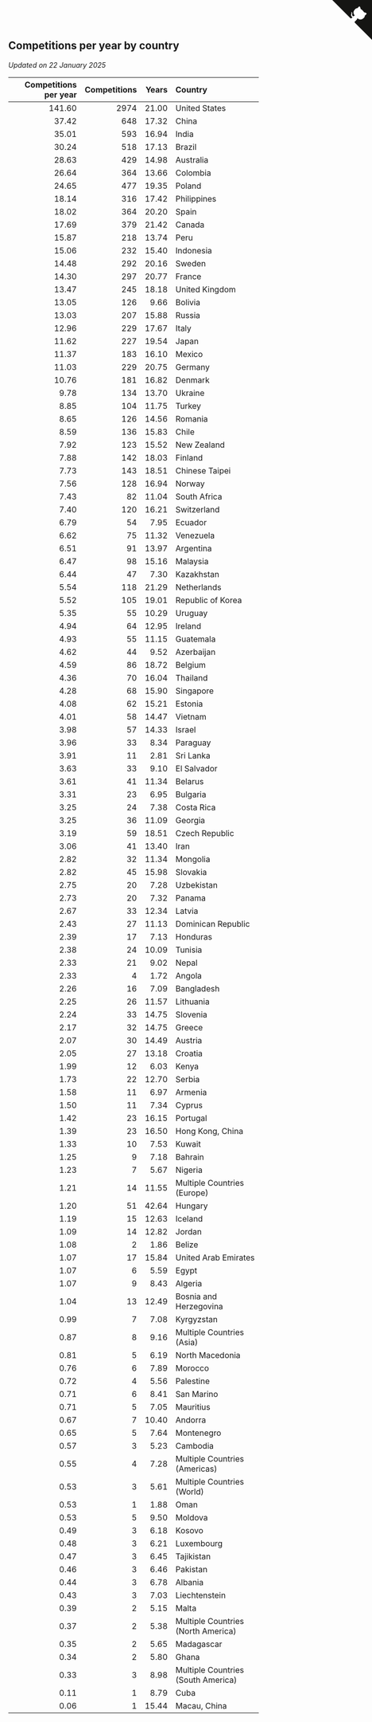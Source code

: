 ## Competitions per year by country

*Updated on 22 January 2025*

| Competitions per year | Competitions | Years | Country |
| ---: | ---: | ---: | :--- |
| 141.60 | 2974 | 21.00 | United States |
| 37.42 | 648 | 17.32 | China |
| 35.01 | 593 | 16.94 | India |
| 30.24 | 518 | 17.13 | Brazil |
| 28.63 | 429 | 14.98 | Australia |
| 26.64 | 364 | 13.66 | Colombia |
| 24.65 | 477 | 19.35 | Poland |
| 18.14 | 316 | 17.42 | Philippines |
| 18.02 | 364 | 20.20 | Spain |
| 17.69 | 379 | 21.42 | Canada |
| 15.87 | 218 | 13.74 | Peru |
| 15.06 | 232 | 15.40 | Indonesia |
| 14.48 | 292 | 20.16 | Sweden |
| 14.30 | 297 | 20.77 | France |
| 13.47 | 245 | 18.18 | United Kingdom |
| 13.05 | 126 | 9.66 | Bolivia |
| 13.03 | 207 | 15.88 | Russia |
| 12.96 | 229 | 17.67 | Italy |
| 11.62 | 227 | 19.54 | Japan |
| 11.37 | 183 | 16.10 | Mexico |
| 11.03 | 229 | 20.75 | Germany |
| 10.76 | 181 | 16.82 | Denmark |
| 9.78 | 134 | 13.70 | Ukraine |
| 8.85 | 104 | 11.75 | Turkey |
| 8.65 | 126 | 14.56 | Romania |
| 8.59 | 136 | 15.83 | Chile |
| 7.92 | 123 | 15.52 | New Zealand |
| 7.88 | 142 | 18.03 | Finland |
| 7.73 | 143 | 18.51 | Chinese Taipei |
| 7.56 | 128 | 16.94 | Norway |
| 7.43 | 82 | 11.04 | South Africa |
| 7.40 | 120 | 16.21 | Switzerland |
| 6.79 | 54 | 7.95 | Ecuador |
| 6.62 | 75 | 11.32 | Venezuela |
| 6.51 | 91 | 13.97 | Argentina |
| 6.47 | 98 | 15.16 | Malaysia |
| 6.44 | 47 | 7.30 | Kazakhstan |
| 5.54 | 118 | 21.29 | Netherlands |
| 5.52 | 105 | 19.01 | Republic of Korea |
| 5.35 | 55 | 10.29 | Uruguay |
| 4.94 | 64 | 12.95 | Ireland |
| 4.93 | 55 | 11.15 | Guatemala |
| 4.62 | 44 | 9.52 | Azerbaijan |
| 4.59 | 86 | 18.72 | Belgium |
| 4.36 | 70 | 16.04 | Thailand |
| 4.28 | 68 | 15.90 | Singapore |
| 4.08 | 62 | 15.21 | Estonia |
| 4.01 | 58 | 14.47 | Vietnam |
| 3.98 | 57 | 14.33 | Israel |
| 3.96 | 33 | 8.34 | Paraguay |
| 3.91 | 11 | 2.81 | Sri Lanka |
| 3.63 | 33 | 9.10 | El Salvador |
| 3.61 | 41 | 11.34 | Belarus |
| 3.31 | 23 | 6.95 | Bulgaria |
| 3.25 | 24 | 7.38 | Costa Rica |
| 3.25 | 36 | 11.09 | Georgia |
| 3.19 | 59 | 18.51 | Czech Republic |
| 3.06 | 41 | 13.40 | Iran |
| 2.82 | 32 | 11.34 | Mongolia |
| 2.82 | 45 | 15.98 | Slovakia |
| 2.75 | 20 | 7.28 | Uzbekistan |
| 2.73 | 20 | 7.32 | Panama |
| 2.67 | 33 | 12.34 | Latvia |
| 2.43 | 27 | 11.13 | Dominican Republic |
| 2.39 | 17 | 7.13 | Honduras |
| 2.38 | 24 | 10.09 | Tunisia |
| 2.33 | 21 | 9.02 | Nepal |
| 2.33 | 4 | 1.72 | Angola |
| 2.26 | 16 | 7.09 | Bangladesh |
| 2.25 | 26 | 11.57 | Lithuania |
| 2.24 | 33 | 14.75 | Slovenia |
| 2.17 | 32 | 14.75 | Greece |
| 2.07 | 30 | 14.49 | Austria |
| 2.05 | 27 | 13.18 | Croatia |
| 1.99 | 12 | 6.03 | Kenya |
| 1.73 | 22 | 12.70 | Serbia |
| 1.58 | 11 | 6.97 | Armenia |
| 1.50 | 11 | 7.34 | Cyprus |
| 1.42 | 23 | 16.15 | Portugal |
| 1.39 | 23 | 16.50 | Hong Kong, China |
| 1.33 | 10 | 7.53 | Kuwait |
| 1.25 | 9 | 7.18 | Bahrain |
| 1.23 | 7 | 5.67 | Nigeria |
| 1.21 | 14 | 11.55 | Multiple Countries (Europe) |
| 1.20 | 51 | 42.64 | Hungary |
| 1.19 | 15 | 12.63 | Iceland |
| 1.09 | 14 | 12.82 | Jordan |
| 1.08 | 2 | 1.86 | Belize |
| 1.07 | 17 | 15.84 | United Arab Emirates |
| 1.07 | 6 | 5.59 | Egypt |
| 1.07 | 9 | 8.43 | Algeria |
| 1.04 | 13 | 12.49 | Bosnia and Herzegovina |
| 0.99 | 7 | 7.08 | Kyrgyzstan |
| 0.87 | 8 | 9.16 | Multiple Countries (Asia) |
| 0.81 | 5 | 6.19 | North Macedonia |
| 0.76 | 6 | 7.89 | Morocco |
| 0.72 | 4 | 5.56 | Palestine |
| 0.71 | 6 | 8.41 | San Marino |
| 0.71 | 5 | 7.05 | Mauritius |
| 0.67 | 7 | 10.40 | Andorra |
| 0.65 | 5 | 7.64 | Montenegro |
| 0.57 | 3 | 5.23 | Cambodia |
| 0.55 | 4 | 7.28 | Multiple Countries (Americas) |
| 0.53 | 3 | 5.61 | Multiple Countries (World) |
| 0.53 | 1 | 1.88 | Oman |
| 0.53 | 5 | 9.50 | Moldova |
| 0.49 | 3 | 6.18 | Kosovo |
| 0.48 | 3 | 6.21 | Luxembourg |
| 0.47 | 3 | 6.45 | Tajikistan |
| 0.46 | 3 | 6.46 | Pakistan |
| 0.44 | 3 | 6.78 | Albania |
| 0.43 | 3 | 7.03 | Liechtenstein |
| 0.39 | 2 | 5.15 | Malta |
| 0.37 | 2 | 5.38 | Multiple Countries (North America) |
| 0.35 | 2 | 5.65 | Madagascar |
| 0.34 | 2 | 5.80 | Ghana |
| 0.33 | 3 | 8.98 | Multiple Countries (South America) |
| 0.11 | 1 | 8.79 | Cuba |
| 0.06 | 1 | 15.44 | Macau, China |


<a href="https://github.com/jonatanklosko/wca_statistics" class="github-corner" aria-label="View source on Github"><svg width="80" height="80" viewBox="0 0 250 250" style="fill:#151513; color:#fff; position: absolute; top: 0; border: 0; right: 0;" aria-hidden="true"><path d="M0,0 L115,115 L130,115 L142,142 L250,250 L250,0 Z"></path><path d="M128.3,109.0 C113.8,99.7 119.0,89.6 119.0,89.6 C122.0,82.7 120.5,78.6 120.5,78.6 C119.2,72.0 123.4,76.3 123.4,76.3 C127.3,80.9 125.5,87.3 125.5,87.3 C122.9,97.6 130.6,101.9 134.4,103.2" fill="currentColor" style="transform-origin: 130px 106px;" class="octo-arm"></path><path d="M115.0,115.0 C114.9,115.1 118.7,116.5 119.8,115.4 L133.7,101.6 C136.9,99.2 139.9,98.4 142.2,98.6 C133.8,88.0 127.5,74.4 143.8,58.0 C148.5,53.4 154.0,51.2 159.7,51.0 C160.3,49.4 163.2,43.6 171.4,40.1 C171.4,40.1 176.1,42.5 178.8,56.2 C183.1,58.6 187.2,61.8 190.9,65.4 C194.5,69.0 197.7,73.2 200.1,77.6 C213.8,80.2 216.3,84.9 216.3,84.9 C212.7,93.1 206.9,96.0 205.4,96.6 C205.1,102.4 203.0,107.8 198.3,112.5 C181.9,128.9 168.3,122.5 157.7,114.1 C157.9,116.9 156.7,120.9 152.7,124.9 L141.0,136.5 C139.8,137.7 141.6,141.9 141.8,141.8 Z" fill="currentColor" class="octo-body"></path></svg></a><style>.github-corner:hover .octo-arm{animation:octocat-wave 560ms ease-in-out}@keyframes octocat-wave{0%,100%{transform:rotate(0)}20%,60%{transform:rotate(-25deg)}40%,80%{transform:rotate(10deg)}}@media (max-width:500px){.github-corner:hover .octo-arm{animation:none}.github-corner .octo-arm{animation:octocat-wave 560ms ease-in-out}}</style>
